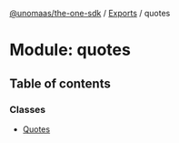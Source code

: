 [@unomaas/the-one-sdk](../README.md) / [Exports](../modules.md) / quotes

# Module: quotes

## Table of contents

### Classes

- [Quotes](../classes/quotes.Quotes.md)

